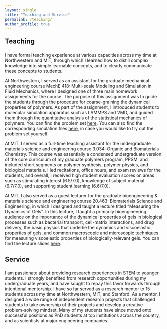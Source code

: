 ```yaml
---
layout: single
title: "Teaching and Service"
permalink: /teaching/
author_profile: true
---
```


<h2 style='margin-top: 20px; border-bottom: 1px solid mix(#fff, $gray, 90%); padding-bottom: 5px;'>Teaching</h2> 

I have formal teaching experience at various capacities across my time at Northwestern and MIT, through which I learned how to distill complex knowledge into simple learnable concepts, and to clearly communicate these concepts to students.

At Northwestern, I served as an assistant for the graduate mechanical engineering course MechE 418: Multi-scale Modeling and Simulation in Fluid Mechanics, where I designed one of three main homework assignments for the course. The purpose of this assignment was to guide the students through the procedure for coarse-graining the dynamical properties of polymers. As part of the assignment, I introduced students to molecular simulation apparatus such as LAMMPS and VMD, and guided them through the quantitative analysis of the statistical mechanics of polymers. You can find the problem set [here](https://jake-song.com/files/ME418.pdf). You can also find the corresponding simulation files [here](https://jake-song.com/files/ME418.zip), in case you would like to try out the problem set yourself.

At MIT, I served as a full-time teaching assistant for the undergraduate materials science and engineering course 3.034: Organic and Biomaterials Chemistry. This course was essentially a condensed undergraduate version of the core curriculum of my graduate polymers program, PPSM, and included short segments on polymer synthesis, polymer physics, and biological materials. I led recitations, office hours, and exam reviews for the students, and overall, I received high student evaluation scores on areas such as stimulating interest (6.5/7.0), knowledge of subject material (6.7/7.0), and supporting student learning (6.6/7.0).

At MIT, I also served as a guest lecturer for the graduate bioengineering & materials science and engineering course 20.463: Biomaterials Science and Engineering, in which I designed and taught a lecture titled “Measuring the Dynamics of Gels”. In this lecture, I taught a primarily bioengineering audience on the importance of the dynamical properties of gels in biological processes such as bacterial transport, cell-matrix interactions, and drug delivery, the basic physics that underlie the dynamics and viscoelastic properties of gels, and common macroscopic and microscopic techniques for measuring viscoelastic properties of biologically-relevant gels. You can find the lecture slides [here](https://jake-song.com/files/GelDynamics.pdf).

<h2 style='margin-top: 30px; border-bottom: 1px solid mix(#fff, $gray, 90%); padding-bottom: 5px;'>Service</h2>

I am passionate about providing research experiences in STEM to younger students. I strongly benefited from research opportunities during my undergraduate years, and have sought to repay this favor forwards through intentional mentorship. I have so far served as a research mentor to 15 students across my time at Northwestern, MIT, and Stanford. As a mentor, I designed a wide range of independent research projects that challenged students to take ownership of their projects and develop a creative problem-solving mindset. Many of my students have since moved onto successful positions as PhD students at top institutions across the country, and as scientists at major engineering companies.
